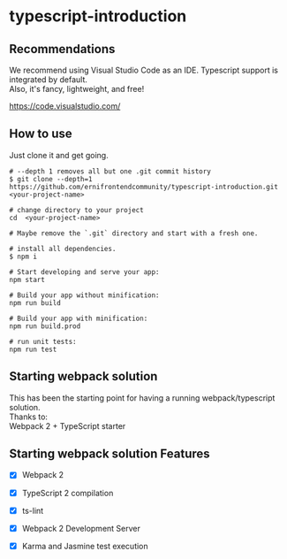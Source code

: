 # typescript-introduction

## Recommendations

We recommend using Visual Studio Code as an IDE. Typescript support is integrated by default.  
Also, it's fancy, lightweight, and free!  

https://code.visualstudio.com/

## How to use

Just clone it and get going.

```
# --depth 1 removes all but one .git commit history
$ git clone --depth=1 https://github.com/ernifrontendcommunity/typescript-introduction.git <your-project-name>

# change directory to your project
cd  <your-project-name>

# Maybe remove the `.git` directory and start with a fresh one.

# install all dependencies.
$ npm i

# Start developing and serve your app:
npm start

# Build your app without minification: 
npm run build

# Build your app with minification: 
npm run build.prod

# run unit tests:
npm run test
```

## Starting webpack solution

This has been the starting point for having a running webpack/typescript solution.  
Thanks to:  
Webpack 2 + TypeScript starter  

## Starting webpack solution Features

- [x] Webpack 2
- [x] TypeScript 2 compilation
- [x] ts-lint
- [x] Webpack 2 Development Server
- [x] Karma and Jasmine test execution

